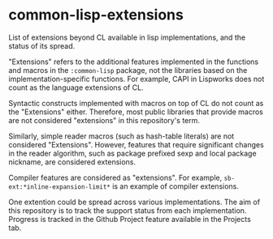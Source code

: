 # common-lisp-extensions

List of extensions beyond CL available in lisp implementations, and the status of its spread.

"Extensions" refers to the additional features implemented in the functions and macros in the `:common-lisp` package,
not the libraries based on the implementation-specific functions. For example, CAPI in Lispworks does not count as the
language extensions of CL.

Syntactic constructs implemented with macros on top of CL do not count as the "Extensions" either. Therefore, most public libraries
that provide macros are not considered "extensions" in this repository's term.

Similarly, simple reader macros (such as hash-table literals) are not considered "Extensions". However, features that require significant changes in the reader algorithm, such as package prefixed sexp and local package nickname, are considered extensions.

Compiler features are considered as "extensions". For example, `sb-ext:*inline-expansion-limit*` is an example of compiler extensions.

One extention could be spread across various implementations. The aim of this repository is to track the support status from each implementation. Progress is tracked in the Github Project feature available in the Projects tab.
